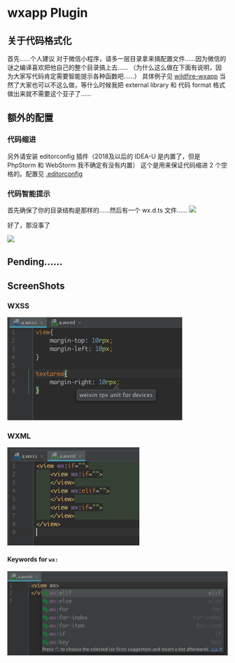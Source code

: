 # wxapp Plugin

## 关于代码格式化
首先……个人建议
对于微信小程序，请多一层目录拿来搞配置文件……因为微信的谜之编译喜欢把他自己的整个目录搞上去……
（为什么这么做在下面有说明，因为大家写代码肯定需要智能提示各种函数吧……）
具体例子见 [wildfire-wxapp](https://github.com/zxj5470/wildfire-wxapp)
当然了大家也可以不这么做，等什么时候我把 external library 和 代码 format 格式做出来就不需要这个亚子了……

## 额外的配置
### 代码缩进 
另外请安装 editorconfig 插件（2018及以后的 IDEA-U 是内置了，但是 PhpStorm 和 WebStorm 我不确定有没有内置）
这个是用来保证代码缩进 2 个空格的。配置见 [.editorconfig](https://github.com/zxj5470/wildfire-wxapp/blob/master/.editorconfig)

### 代码智能提示
首先确保了你的目录结构是那样的……然后有一个 wx.d.ts 文件……
![](https://user-images.githubusercontent.com/20026798/59198243-d3382100-8bc5-11e9-8bda-ec0c1491a608.png)

好了，那没事了

![](https://user-images.githubusercontent.com/20026798/59198181-ac79ea80-8bc5-11e9-9512-3240faeaefaf.png)

## Pending……

## ScreenShots

### WXSS
![](screenShot/wxss-01.png)

### WXML
![](screenShot/wxml-01.png)

#### Keywords for `wx:`
![](screenShot/wxml-02.png)
